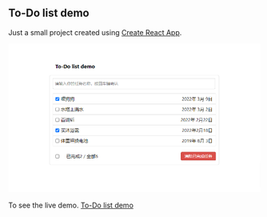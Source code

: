 ## To-Do list demo

Just a small project created using [Create React App](https://github.com/facebook/create-react-app).

<p align="center">
  <img src="./src/static/To-Do-list.png" width="800px"></img>
</p>

To see the live demo. [To-Do list demo](http://www.moselikk.com/lee-demo/)